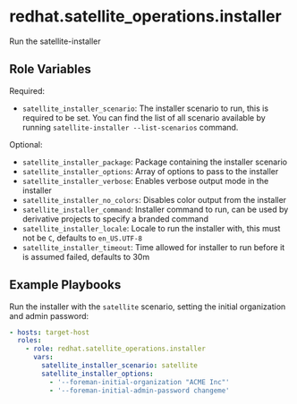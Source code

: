 redhat.satellite_operations.installer
===============================

Run the satellite-installer

Role Variables
--------------

Required:

- `satellite_installer_scenario`: The installer scenario to run, this is required to be set. You can find the list of all scenario available by running `satellite-installer --list-scenarios` command.

Optional:

- `satellite_installer_package`: Package containing the installer scenario
- `satellite_installer_options`: Array of options to pass to the installer
- `satellite_installer_verbose`: Enables verbose output mode in the installer
- `satellite_installer_no_colors`: Disables color output from the installer
- `satellite_installer_command`: Installer command to run, can be used by derivative projects to specify a branded command
- `satellite_installer_locale`: Locale to run the installer with, this must not be ```C```, defaults to ```en_US.UTF-8```
- `satellite_installer_timeout`: Time allowed for installer to run before it is assumed failed, defaults to 30m

Example Playbooks
-----------------

Run the installer with the `satellite` scenario, setting the initial organization and admin password:

```yaml
- hosts: target-host
  roles:
    - role: redhat.satellite_operations.installer
      vars:
        satellite_installer_scenario: satellite
        satellite_installer_options:
          - '--foreman-initial-organization "ACME Inc"'
          - '--foreman-initial-admin-password changeme'
```
